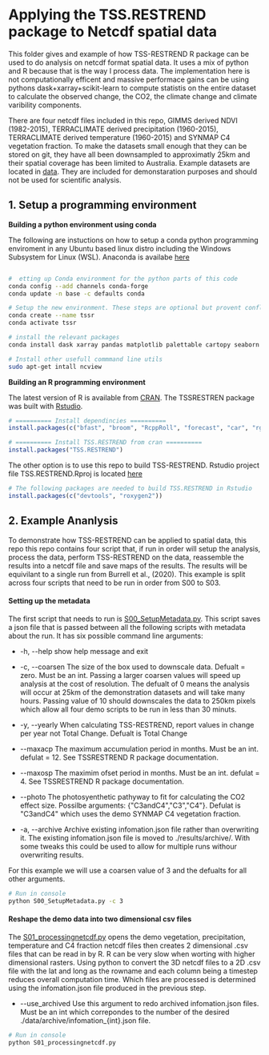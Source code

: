 # Applying the TSS.RESTREND package to Netcdf spatial data
This folder gives and example of how TSS-RESTREND R package can be used to do analysis on netcdf format spatial data.  It uses a mix of python and R because that is the way I process data. The implementation here is not computationally efficent and massive performace gains can be using pythons dask+xarray+scikit-learn to compute statistis on the entire dataset to calculate the observed change, the CO2, the climate change and climate varibility components.  

There are four netcdf files included in this repo, GIMMS derived NDVI (1982-2015), TERRACLIMATE derived precipitation (1960-2015), TERRACLIMATE derived temperature (1960-2015) and SYNMAP C4 vegetation fraction. To make the datasets small enough that they can be stored on git, they have all been downsampled to approximatly 25km and their spatial coverage has been limited to Australia. Example datasets are located in [data](data). They are included for demonstaration purposes and should not be used for scientific analysis.  

## 1. Setup a programming environment
**Building a python environment using conda**

The following are instuctions on how to setup a conda python programming enviroment in any Ubuntu based linux distro including the Windows Subsystem for Linux (WSL).  Anaconda is availabe [here](https://www.anaconda.com/products/individual)

```bash

#  etting up Conda environment for the python parts of this code
conda config --add channels conda-forge
conda update -n base -c defaults conda

# Setup the new environment. These steps are optional but provent conflicts with existing python enviroments
conda create --name tssr
conda activate tssr

# install the relevant packages
conda install dask xarray pandas matplotlib palettable cartopy seaborn ipdb numba bottleneck netCDF4 webcolors gitpython geopandas shapely rasterio cdo python-cdo ipython statsmodels

# Install other usefull commmand line utils
sudo apt-get intall ncview

```

**Building an R programming environment**

The latest version of R is available from [CRAN](https://cran.r-project.org/mirrors.html). The TSSRESTREN package was built with [Rstudio](https://rstudio.com/products/rstudio/download/).

```R
# ========== Install dependincies ==========
install.packages(c("bfast", "broom", "RcppRoll", "forecast", "car", "rgl", "ggplot2", "mblm", "curl", "libcurl", "rjson", "optparse"))

# ========== Install TSS.RESTREND from cran ==========
install.packages("TSS.RESTREND")
```
The other option is to use this repo to build TSS-RESTREND. Rstudio project file TSS.RESTREND.Rproj is located [here](../TSS.RESTREND/)
```R
# The following packages are needed to build TSS.RESTREND in Rstudio
install.packages(c("devtools", "roxygen2"))

```

## 2. Example Ananlysis

To demonstrate how TSS-RESTREND can be applied to spatial data, this repo this repo contains four script that, if run in order will setup the analysis, process the data, perform TSS-RESTREND on the data, reassemble the results into a netcdf file and save maps of the results.  The results will be equivilant to a single run from Burrell et al., (2020).  This example is split across four scripts that need to be run in order from S00 to S03.   

#### Setting up the metadata ####

The first script that needs to run is [S00_SetupMetadata.py](./S00_SetupMetadata.py).  This script saves a json file that is passed between all the following scripts with metadata about the run. It has six possible command line arguments:

 -  -h, --help      show help message and exit

 -  -c, --coarsen 	The size of the box used to downscale data. Defualt = zero. Must be an int. Passing a larger coarsen values will speed up analysis at the cost of resolution.  The defualt of 0 means the analysis will occur at 25km of the demonstration datasets and will take many hours.  Passing value of 10 should downscales the data to 250km pixels which allow all four demo scripts to be run in less than 30 minuts.  

 -  -y, --yearly	When calculating TSS-RESTREND, report values in change per year not Total Change. Defualt is Total Change

 -  --maxacp    	The maximum accumulation period in months. Must be an int. defulat = 12. See TSSRESTREND R package documentation. 

 -  --maxosp       	The maximim ofset period in months. Must be an int. defulat = 4. See TSSRESTREND R package documentation. 

 -  --photo 		The photosyenthetic pathyway to fit for calculating the CO2 effect size. Possilbe arguments: {"C3andC4","C3","C4"}. Defulat is "C3andC4" which uses the demo SYNMAP C4 vegetation fraction.  

 -  -a, --archive	Archive existing infomation.json file rather than overwriting it. The existing infomation.json file is moved to ./results/archive/.  With some tweaks this could be used to allow for multiple runs withour overwriting results.  


For this example we will use a coarsen value of 3 and the defualts for all other arguments.  

```sh
# Run in console
python S00_SetupMetadata.py -c 3
```

#### Reshape the demo data into two dimensional csv files ####


The [S01_processingnetcdf.py](S01_processingnetcdf.py) opens the demo vegetation, precipitation, temperature and C4 fraction netcdf files then creates 2 dimensional .csv files that can be read in by R. R can be very slow when worting with higher dimensional rasters. Using python to convert the 3D netcdf files to a 2D .csv file with the lat and long as the rowname and each column being a timestep reduces overall computation time. Which files are processed is determined using the infomation.json file produced in the previous step.  

- --use_archived		Use this argument to redo archived infomation.json files.  Must be an int which correpondes to the number of the desired ./data/archive/infomation_{int}.json file. 

```sh
# Run in console
python S01_processingnetcdf.py
```


